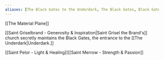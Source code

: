 ```yaml
---
aliases: [The Black Gates to the Underdark, The Black Gates, Black Gates]
---
```


[[The Material Plane]]

[[Saint Griselbrand - Generosity & Inspiration|Saint Grisel the Brand's]] church secretly maintains the Black Gates, the entrance to the [[The Underdark|Underdark.]]

[[Saint Pelor - Light & Healing]][[Saint Merrow - Strength & Passion]]